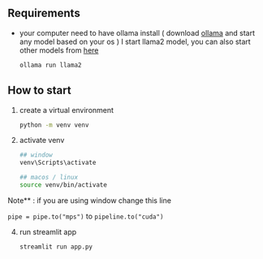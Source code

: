 ## Requirements
- your computer need to have ollama install ( download [ollama](https://ollama.com/)  and start any model based on your os )
  I start llama2 model, you can also start other models from [here](https://ollama.com/library) 
  ```bash
  ollama run llama2
  ```
## How to start
1. create a virtual environment
   ``` bash
   python -m venv venv
   ```
2. activate venv
   ```bash
   ## window
   venv\Scripts\activate

   ## macos / linux
   source venv/bin/activate
   ```

Note** : if you are using window change this line 

`pipe = pipe.to("mps")` to `pipeline.to("cuda")`

  
4. run streamlit app
   ```bash
   streamlit run app.py
   ```
